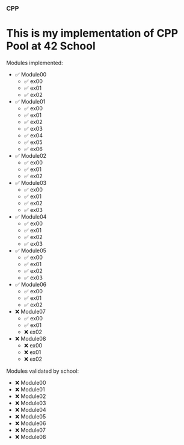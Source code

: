 ### CPP
# This is my implementation of CPP Pool at 42 School

Modules implemented:
- ✅ Module00
  - ✅ ex00
  - ✅ ex01
  - ✅ ex02
- ✅ Module01
  - ✅ ex00
  - ✅ ex01
  - ✅ ex02
  - ✅ ex03
  - ✅ ex04
  - ✅ ex05
  - ✅ ex06
- ✅ Module02
  - ✅ ex00
  - ✅ ex01
  - ✅ ex02
- ✅ Module03
  - ✅ ex00
  - ✅ ex01
  - ✅ ex02
  - ✅ ex03
- ✅ Module04
  - ✅ ex00
  - ✅ ex01
  - ✅ ex02
  - ✅ ex03
- ✅ Module05
  - ✅ ex00
  - ✅ ex01
  - ✅ ex02
  - ✅ ex03
- ✅ Module06
  - ✅ ex00
  - ✅ ex01
  - ✅ ex02
- ❌ Module07
  - ✅ ex00
  - ✅ ex01
  - ❌ ex02
- ❌ Module08
  - ❌ ex00
  - ❌ ex01
  - ❌ ex02

Modules validated by school:
- ❌ Module00
- ❌ Module01
- ❌ Module02
- ❌ Module03
- ❌ Module04
- ❌ Module05
- ❌ Module06
- ❌ Module07
- ❌ Module08
